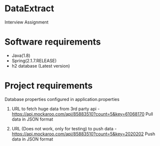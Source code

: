 # DataExtract
Interview Assignment

# Software requirements
* Java(1.8)
* Spring(2.1.7.RELEASE)
* h2 database (Latest version)

# Project requirements
Database properties configured in application.properties

1. URL to fetch huge data from 3rd party api - https://api.mockaroo.com/api/85883510?count=5&key=61068170
Pull data in JSON format

2. URL (Does not work, only for testing) to push data - https://api.mockaroo.com/api/85883510?count=5&key=2020202
Push data in JSON format